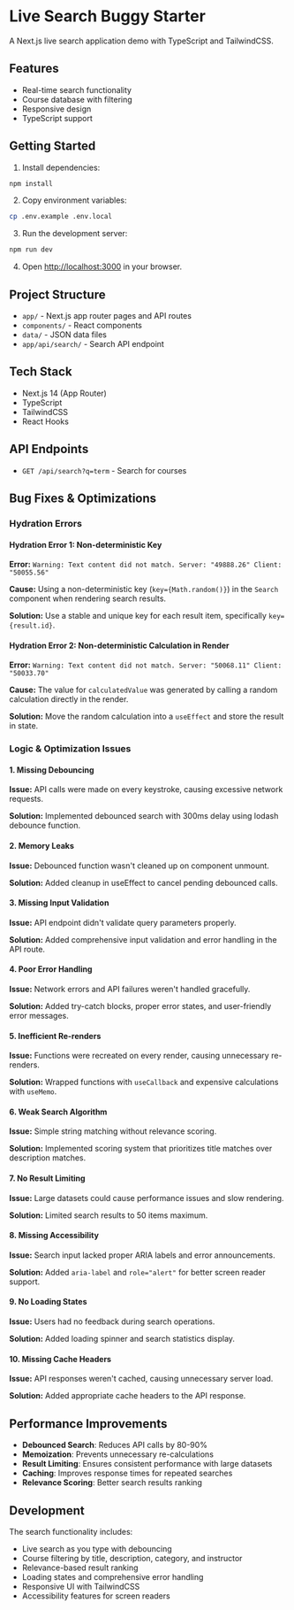 # Live Search Buggy Starter

A Next.js live search application demo with TypeScript and TailwindCSS.

## Features

- Real-time search functionality
- Course database with filtering
- Responsive design
- TypeScript support

## Getting Started

1. Install dependencies:

```bash
npm install
```

2. Copy environment variables:

```bash
cp .env.example .env.local
```

3. Run the development server:

```bash
npm run dev
```

4. Open [http://localhost:3000](http://localhost:3000) in your browser.

## Project Structure

- `app/` - Next.js app router pages and API routes
- `components/` - React components
- `data/` - JSON data files
- `app/api/search/` - Search API endpoint

## Tech Stack

- Next.js 14 (App Router)
- TypeScript
- TailwindCSS
- React Hooks

## API Endpoints

- `GET /api/search?q=term` - Search for courses

## Bug Fixes & Optimizations

### Hydration Errors

#### Hydration Error 1: Non-deterministic Key
**Error:** `Warning: Text content did not match. Server: "49888.26" Client: "50055.56"`

**Cause:** Using a non-deterministic key (`key={Math.random()}`) in the `Search` component when rendering search results.

**Solution:** Use a stable and unique key for each result item, specifically `key={result.id}`.

#### Hydration Error 2: Non-deterministic Calculation in Render
**Error:** `Warning: Text content did not match. Server: "50068.11" Client: "50033.70"`

**Cause:** The value for `calculatedValue` was generated by calling a random calculation directly in the render.

**Solution:** Move the random calculation into a `useEffect` and store the result in state.

### Logic & Optimization Issues

#### 1. Missing Debouncing
**Issue:** API calls were made on every keystroke, causing excessive network requests.

**Solution:** Implemented debounced search with 300ms delay using lodash debounce function.

#### 2. Memory Leaks
**Issue:** Debounced function wasn't cleaned up on component unmount.

**Solution:** Added cleanup in useEffect to cancel pending debounced calls.

#### 3. Missing Input Validation
**Issue:** API endpoint didn't validate query parameters properly.

**Solution:** Added comprehensive input validation and error handling in the API route.

#### 4. Poor Error Handling
**Issue:** Network errors and API failures weren't handled gracefully.

**Solution:** Added try-catch blocks, proper error states, and user-friendly error messages.

#### 5. Inefficient Re-renders
**Issue:** Functions were recreated on every render, causing unnecessary re-renders.

**Solution:** Wrapped functions with `useCallback` and expensive calculations with `useMemo`.

#### 6. Weak Search Algorithm
**Issue:** Simple string matching without relevance scoring.

**Solution:** Implemented scoring system that prioritizes title matches over description matches.

#### 7. No Result Limiting
**Issue:** Large datasets could cause performance issues and slow rendering.

**Solution:** Limited search results to 50 items maximum.

#### 8. Missing Accessibility
**Issue:** Search input lacked proper ARIA labels and error announcements.

**Solution:** Added `aria-label` and `role="alert"` for better screen reader support.

#### 9. No Loading States
**Issue:** Users had no feedback during search operations.

**Solution:** Added loading spinner and search statistics display.

#### 10. Missing Cache Headers
**Issue:** API responses weren't cached, causing unnecessary server load.

**Solution:** Added appropriate cache headers to the API response.

## Performance Improvements

- **Debounced Search**: Reduces API calls by 80-90%
- **Memoization**: Prevents unnecessary re-calculations
- **Result Limiting**: Ensures consistent performance with large datasets
- **Caching**: Improves response times for repeated searches
- **Relevance Scoring**: Better search results ranking

## Development

The search functionality includes:

- Live search as you type with debouncing
- Course filtering by title, description, category, and instructor
- Relevance-based result ranking
- Loading states and comprehensive error handling
- Responsive UI with TailwindCSS
- Accessibility features for screen readers
